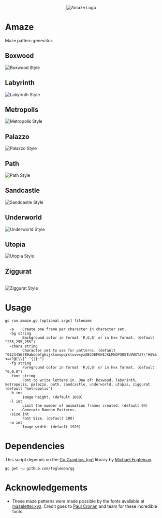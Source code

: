 <p align="center">
<img src="Documentation/Amaze.png" alt="Amaze Logo" >
</p>

# Amaze

Maze pattern generator.

## Boxwood

<img src="Documentation/boxwood.png" alt="Boxwood Style" />

<br />

## Labyrinth

<img src="Documentation/labyrinth.png" alt="Labyrinth Style" />

<br />

## Metropolis

<img src="Documentation/metropolis.png" alt="Metropolis Style" />

<br />

## Palazzo

<img src="Documentation/palazzo.png" alt="Palazzo Style" />

<br />

## Path

<img src="Documentation/path.png" alt="Path Style" />

<br />

## Sandcastle

<img src="Documentation/sandcastle.png" alt="Sandcastle Style" />

<br />

## Underworld

<img src="Documentation/underworld.png" alt="Underworld Style" />

<br />

## Utopia

<img src="Documentation/utopia.png" alt="Utopia Style" />

<br />

## Ziggurat

<br />

<img src="Documentation/ziggurat.png" alt="Ziggurat Style" />


# Usage

```
go run amaze.go [optional args] filename

  -a    Create one frame per character in character set.
  -bg string
        Background color in format 'R,G,B' or in hex format. (default "255,255,255")
  -chars string
        Character set to use for patterns. (default "0123456789abcdefghijklmnopqrstuvwxyzABCDEFGHIJKLMNOPQRSTUVWXYZ!\"#$%&'()*+,-./:;<=>?@[\\]^_`{|}~")
  -fg string
        Foreground color in format 'R,G,B' or in hex format. (default "0,0,0")
  -font string
        Font to write letters in. One of: boxwood, labyrinth, metropolis, palazzo, path, sandcastle, underworld, utopia, ziggurat. (default "metropolis")
  -h int
        Image height. (default 1080)
  -l int
        Limit the number of animation frames created. (default 94)
  -r    Generate Random Patterns.
  -size int
        Font Size. (default 100)
  -w int
        Image width. (default 1920)
```

# Dependencies

This script depends on the [Go Graphics (gg)](https://github.com/fogleman/gg) library by [Michael Fogleman](https://github.com/fogleman).

```
go get -u github.com/fogleman/gg
```

# Acknowledgements

* These maze patterns were made possible by the fonts available at [mazeletter.xyz](http://mazeletter.xyz/). Credit goes to [Paul Cronan](https://medium.com/fathominfo/building-a-maze-typeface-a6a2afa5ab73) and team for these incredible fonts.